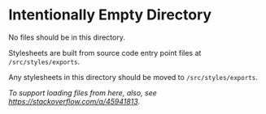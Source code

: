 # Intentionally Empty Directory

No files should be in this directory.

Stylesheets are built from source code entry point files at `/src/styles/exports`.

Any stylesheets in this directory should be moved to `/src/styles/exports`.

_To support loading files from here, also, see https://stackoverflow.com/a/45941813._
